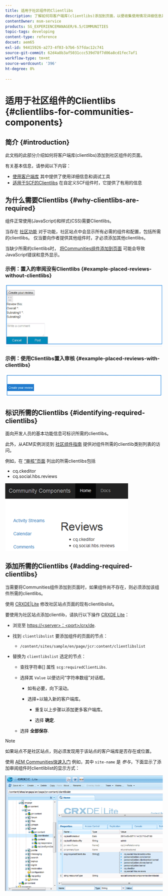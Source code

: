 ```yaml
---
title: 适用于社区组件的Clientlibs
description: 了解如何将客户端库(clientlibs)添加到页面，以便收集使用情况详细信息并使用社区组件的调试工具。
contentOwner: msm-service
products: SG_EXPERIENCEMANAGER/6.5/COMMUNITIES
topic-tags: developing
content-type: reference
docset: aem65
exl-id: 94415926-a273-4f03-b7b6-57fdac12c741
source-git-commit: 62d4a8b3af5031ccc539d78f7d06a8cd1fec7af1
workflow-type: tm+mt
source-wordcount: '396'
ht-degree: 0%

---
```


# 适用于社区组件的Clientlibs {#clientlibs-for-communities-components}

## 简介 {#introduction}

此文档的此部分介绍如何将客户端库(clientlibs)添加到社区组件的页面。

有关基本信息，请参阅以下内容：

* [使用客户端库](/help/sites-developing/clientlibs.md) 其中提供了使用详细信息和调试工具
* [适用于SCF的Clientlibs](/help/communities/client-customize.md#clientlibs) 在自定义SCF组件时，它提供了有用的信息


## 为什么需要Clientlibs {#why-clientlibs-are-required}

组件正常使用(JavaScript)和样式(CSS)需要Clientlibs。

当存在 [社区功能](/help/communities/functions.md) 对于功能，社区站点中会显示所有必需的组件和配置，包括所需的clientlibs。 仅当要向作者提供其他组件时，才必须添加其他clientlibs。

当缺少所需的clientlibs时， [将Communities组件添加到页面](/help/communities/author-communities.md) 可能会导致JavaScript错误和意外显示。

### 示例：置入的审阅没有Clientlibs {#example-placed-reviews-without-clientlibs}

![置入的审核](assets/placed-reviews.png)

### 示例：使用Clientlibs置入审核 {#example-placed-reviews-with-clientlibs}

![reviews-clientlibs](assets/reviews-clientlibs.png)

## 标识所需的Clientlibs {#identifying-required-clientlibs}

面向开发人员的基本功能信息可标识所需的clientlibs。

此外，从AEM实例浏览到 [社区组件指南](/help/communities/components-guide.md) 提供对组件所需的clientlib类别列表的访问。

例如，在 [“审核”页面](https://localhost:4502/content/community-components/en/reviews.html) 列出的所需clientlibs包括

* cq.ckeditor
* cq.social.hbs.reviews

![clientlibs-reviews](assets/clientlibs-reviews.png)

## 添加所需的Clientlibs {#adding-required-clientlibs}

当需要将Communities组件添加到页面时，如果组件尚不存在，则必须添加该组件所需的clientlibs。

使用 [CRXDE|Lite](#using-crxde-lite) 修改社区站点页面的现有clientlibslist。

要使用为社区站点添加clientlib，请执行以下操作 [CRXDE Lite](/help/sites-developing/developing-with-crxde-lite.md)：

* 浏览至 [https://&lt;server>：&lt;port>/crx/de](https://localhost:4502/crx/de).
* 找到 `clientlibslist` 要添加组件的页面的节点：

   * `/content/sites/sample/en/page/jcr:content/clientlibslist`

* 替换为 `clientlibslist` 选定的节点：

   * 查找字符串[] 属性 `scg:requiredClientLibs`.
   * 选择其 `Value` 以便访问“字符串数组”对话框。

      * 如有必要，向下滚动。
      * 选择+以输入新的客户端库。

         * 重复以上步骤以添加更多客户端库。

         * 选择 **确定**.

   * 选择 **全部保存**.

>[!NOTE]
>
>如果站点不是社区站点，则必须发现用于该站点的客户端库是否存在或位置。

使用 [AEM Communities快速入门](/help/communities/getting-started.md) 例如，其中 `site-name` 是 *参与*，下面显示了添加审阅组件时clientliblist的显示方式：

![review-component](assets/review-component.png)
